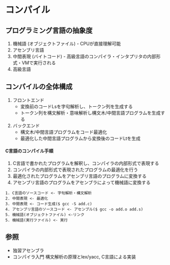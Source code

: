 # コンパイル
## プログラミング言語の抽象度
1. 機械語 (オブジェクトファイル) - CPUが直接理解可能
2. アセンブリ言語
3. 中間表現 (バイトコード) - 高級言語のコンパイラ・インタプリタの内部形式・VMで実行される
4. 高級言語

## コンパイルの全体構成
1. フロントエンド
    - 変換前のコードLsを字句解析し、トークン列を生成する
    - トークン列を構文解析・意味解析し構文木/中間言語プログラムを生成する
2. バックエンド
    - 構文木/中間言語プログラムをコード最適化
    - 最適化した中間言語プログラムから変換後のコードLtを生成

#### C言語のコンパイル手順
1. C言語で書かれたプログラムを解釈し、コンパイラの内部形式で表現する
2. コンパイラの内部形式で表現されたプログラムの最適化を行う
3. 最適化されたプログラムをアセンブリ言語のプログラムに変換する
4. アセンブリ言語のプログラムをアセンブラによって機械語に変換する

```
1. C言語のソースコード <- 字句解析・構文解析
2. 中間表現 <- 最適化
3. 中間表現 <- コード生成($ gcc -S add.c)
4. アセンブリ言語のソースコード <- アセンブル($ gcc -o add.o add.s)
5. 機械語(オブジェクトファイル) <-リンク
5. 機械語(実行ファイル) <- 実行
```

## 参照
- 独習アセンブラ
- コンパイラ入門 構文解析の原理とlex/yacc, C言語による実装
